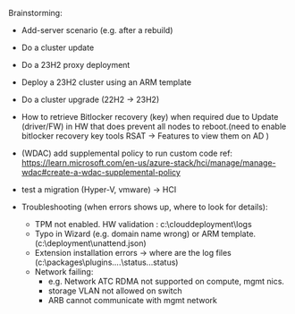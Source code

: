 Brainstorming:
- Add-server scenario (e.g. after a rebuild)
- Do a cluster update
- Do a 23H2 proxy deployment
- Deploy a 23H2 cluster using an ARM template
- Do a cluster upgrade (22H2 -> 23H2)
- How to retrieve Bitlocker recovery (key) when required due to Update (driver/FW) in HW that does prevent all nodes to reboot.(need to enable bitlocker recovery key tools RSAT -> Features to view them on AD )
- (WDAC) add supplemental policy to run custom code ref: https://learn.microsoft.com/en-us/azure-stack/hci/manage/manage-wdac#create-a-wdac-supplemental-policy
- test a migration (Hyper-V, vmware) -> HCI

- Troubleshooting (when errors shows up, where to look for details):
  - TPM not enabled. HW validation : c:\clouddeployment\logs  
  - Typo in Wizard (e.g. domain name wrong) or ARM template. (c:\deployment\unattend.json)
  - Extension installation errors -> where are the log files (c:\packages\plugins\....\status\...status)
  - Network  failing: 
    - e.g. Network ATC RDMA not supported on compute, mgmt nics. 
    - storage VLAN not allowed on switch
    - ARB cannot communicate with mgmt network